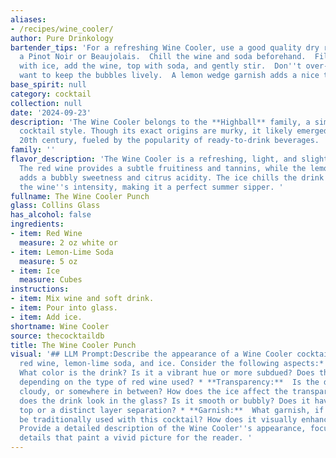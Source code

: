 ```yaml
---
aliases:
- /recipes/wine_cooler/
author: Pure Drinkology
bartender_tips: 'For a refreshing Wine Cooler, use a good quality dry red wine, like
  a Pinot Noir or Beaujolais.  Chill the wine and soda beforehand.  Fill a tall glass
  with ice, add the wine, top with soda, and gently stir.  Don''t over-stir, as you
  want to keep the bubbles lively.  A lemon wedge garnish adds a nice touch. '
base_spirit: null
category: cocktail
collection: null
date: '2024-09-23'
description: 'The Wine Cooler belongs to the **Highball** family, a simple yet refreshing
  cocktail style. Though its exact origins are murky, it likely emerged in the late
  20th century, fueled by the popularity of ready-to-drink beverages. '
family: ''
flavor_description: 'The Wine Cooler is a refreshing, light, and slightly tart cocktail.
  The red wine provides a subtle fruitiness and tannins, while the lemon-lime soda
  adds a bubbly sweetness and citrus acidity. The ice chills the drink and dilutes
  the wine''s intensity, making it a perfect summer sipper. '
fullname: The Wine Cooler Punch
glass: Collins Glass
has_alcohol: false
ingredients:
- item: Red Wine
  measure: 2 oz white or
- item: Lemon-Lime Soda
  measure: 5 oz
- item: Ice
  measure: Cubes
instructions:
- item: Mix wine and soft drink.
- item: Pour into glass.
- item: Add ice.
shortname: Wine Cooler
source: thecocktaildb
title: The Wine Cooler Punch
visual: '## LLM Prompt:Describe the appearance of a Wine Cooler cocktail, made with
  red wine, lemon-lime soda, and ice. Consider the following aspects:* **Color:**
  What color is the drink? Is it a vibrant hue or more subdued? Does the color change
  depending on the type of red wine used? * **Transparency:**  Is the drink clear,
  cloudy, or somewhere in between? How does the ice affect the transparency?* **Texture:**  How
  does the drink look in the glass? Is it smooth or bubbly? Does it have a frothy
  top or a distinct layer separation? * **Garnish:**  What garnish, if any, would
  be traditionally used with this cocktail? How does it visually enhance the drink?**Output:**
  Provide a detailed description of the Wine Cooler''s appearance, focusing on sensory
  details that paint a vivid picture for the reader. '
---
```



